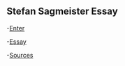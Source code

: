 Stefan Sagmeister Essay
-----------------------

-[Enter]( https://github.com/ethanmcgonigle/Stefan-Sagmeister.git/mocksources.html)

-[Essay]( https://github.com/ethanmcgonigle/Stefan-Sagmeister.git/mockessay.html)

-[Sources]( https://github.com/ethanmcgonigle/Stefan-Sagmeister.git/mocksources.html)

